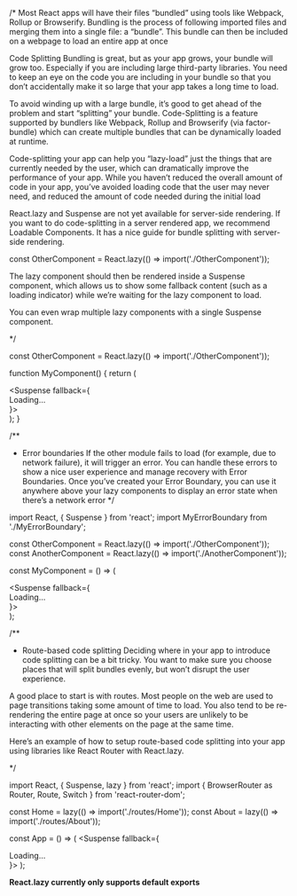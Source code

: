 /*
Most React apps will have their files “bundled” using tools like Webpack, Rollup or Browserify. Bundling is the process of following imported files and merging them into a single file: a “bundle”. This bundle can then be included on a webpage to load an entire app at once

Code Splitting
Bundling is great, but as your app grows, your bundle will grow too. Especially if you are including large third-party libraries. You need to keep an eye on the code you are including in your bundle so that you don’t accidentally make it so large that your app takes a long time to load.

To avoid winding up with a large bundle, it’s good to get ahead of the problem and start “splitting” your bundle. Code-Splitting is a feature supported by bundlers like Webpack, Rollup and Browserify (via factor-bundle) which can create multiple bundles that can be dynamically loaded at runtime.

Code-splitting your app can help you “lazy-load” just the things that are currently needed by the user, which can dramatically improve the performance of your app. While you haven’t reduced the overall amount of code in your app, you’ve avoided loading code that the user may never need, and reduced the amount of code needed during the initial load

React.lazy and Suspense are not yet available for server-side rendering. If you want to do code-splitting in a server rendered app, we recommend Loadable Components. It has a nice guide for bundle splitting with server-side rendering.

const OtherComponent = React.lazy(() => import('./OtherComponent'));

The lazy component should then be rendered inside a Suspense component, which allows us to show some fallback content (such as a loading indicator) while we’re waiting for the lazy component to load.

 You can even wrap multiple lazy components with a single Suspense component.

*/

const OtherComponent = React.lazy(() => import('./OtherComponent'));

function MyComponent() {
    return (
        <div>
            <Suspense fallback={<div>Loading...</div>}>
                <OtherComponent />
            </Suspense>
        </div>
    );
}

/**
 * Error boundaries
If the other module fails to load (for example, due to network failure), it will trigger an error. You can handle these errors to show a nice user experience and manage recovery with Error Boundaries. Once you’ve created your Error Boundary, you can use it anywhere above your lazy components to display an error state when there’s a network error
 */

import React, { Suspense } from 'react';
import MyErrorBoundary from './MyErrorBoundary';

const OtherComponent = React.lazy(() => import('./OtherComponent'));
const AnotherComponent = React.lazy(() => import('./AnotherComponent'));

const MyComponent = () => (
    <div>
        <MyErrorBoundary>
            <Suspense fallback={<div>Loading...</div>}>
                <section>
                    <OtherComponent />
                    <AnotherComponent />
                </section>
            </Suspense>
        </MyErrorBoundary>
    </div>
);


/**
 * Route-based code splitting
Deciding where in your app to introduce code splitting can be a bit tricky. You want to make sure you choose places that will split bundles evenly, but won’t disrupt the user experience.

A good place to start is with routes. Most people on the web are used to page transitions taking some amount of time to load. You also tend to be re-rendering the entire page at once so your users are unlikely to be interacting with other elements on the page at the same time.

Here’s an example of how to setup route-based code splitting into your app using libraries like React Router with React.lazy.

 */


import React, { Suspense, lazy } from 'react';
import { BrowserRouter as Router, Route, Switch } from 'react-router-dom';

const Home = lazy(() => import('./routes/Home'));
const About = lazy(() => import('./routes/About'));

const App = () => (
    <Router>
        <Suspense fallback={<div>Loading...</div>}>
            <Switch>
                <Route exact path="/" component={Home} />
                <Route path="/about" component={About} />
            </Switch>
        </Suspense>
    </Router>
);

**React.lazy currently only supports default exports**